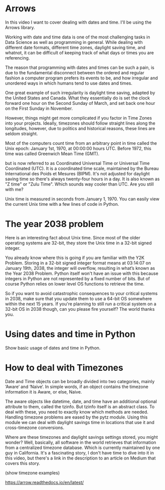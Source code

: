 # Arrows

In this video I want to cover dealing with dates and time. I'll be using the Arrows library.

Working with date and time data is one of the most challenging tasks in Data Science as well as programming in general. While dealing with different date formats, different time zones, daylight saving time, and whatnot, it can be difficult of keeping track of what days or times you are referencing.

The reason that programming with dates and times can be such a pain, is due to the fundamental disconnect between the ordered and regular fashion a computer program prefers its events to be, and how irregular and unordered ways in which humans tend to use dates and times.

One great example of such irregularity is daylight time saving, adapted by the United States and Canada. What they essentially do is set the clock forward one hour on the Second Sunday of March, and set back one hour on the First Sunday in November.

However, things might get more complicated if you factor in Time Zones into your projects. Ideally, timezones should follow straight lines along the longitudes, however, due to politics and historical reasons, these lines are seldom straight.

Most of the computers count time from an arbitrary point in time called the Unix epoch: January 1st, 1970, at 00:00:00 hours UTC. Before 1972, this time was called Greenwich Mean Time (GMT).

but is now referred to as Coordinated Universal Time or Universal Time Coordinated (UTC). It is a coordinated time scale, maintained by the Bureau International des Poids et Mesures (BIPM). It's not adjusted for daylight saving time so there's always twenty-four hours in a day. It is also known as "Z time" or "Zulu Time". Which sounds way cooler than UTC. Are you still with me?

Unix time is measured in seconds from January 1, 1970. You can easily view the current Unix time with a few lines of code in Python.

# The year 2038 problem

Here is an interesting fact about Unix time. Since most of the older operating systems are 32-bit, they store the Unix time in a 32-bit signed integer.

You already know where this is going if you are familiar with the Y2K Problem. Storing in a 32-bit signed integer format means at 03:14:07 on January 19th, 2038, the integer will overflow, resulting in what’s known as the Year 2038 Problem. Python itself won't have an issue with this because integers in Python are not represented by a fixed number of bits. But of course Python relies on lower level OS functions to retrieve the time.

So if you want to avoid catastrophic consequences to your critical systems in 2038, make sure that you update them to use a 64-bit OS somewhere within the next 15 years. If you're planning to still run a critical system on a 32-bit OS in 2038 though, can you please fire yourself? The world thanks you.

# Using dates and time in Python

Show basic usage of dates and time in Python.

# How to deal with Timezones

Date and Time objects can be broadly divided into two categories, mainly ‘Aware‘ and ‘Naive‘. In simple words, if an object contains the timezone information it is Aware, or else, Naive.

The aware objects like datetime, date, and time have an additional optional attribute to them, called the tzinfo. But tzinfo itself is an abstract class. To deal with these, you need to exactly know which methods are needed. Handling timezone problems are eased by the pytz module. Using this module we can deal with daylight savings time in locations that use it and cross-timezone conversions.

Where are these timezones and daylight savings settings stored, you might wonder? Well, basically, all software in the world retrieves that information from a centralized timezone database. Which is currently maintained by one guy in California. It's a fascinating story, I don't have time to dive into it in this video, but there's a link in the description to an article on Medium that covers this story.

(show timezone examples)

https://arrow.readthedocs.io/en/latest/
